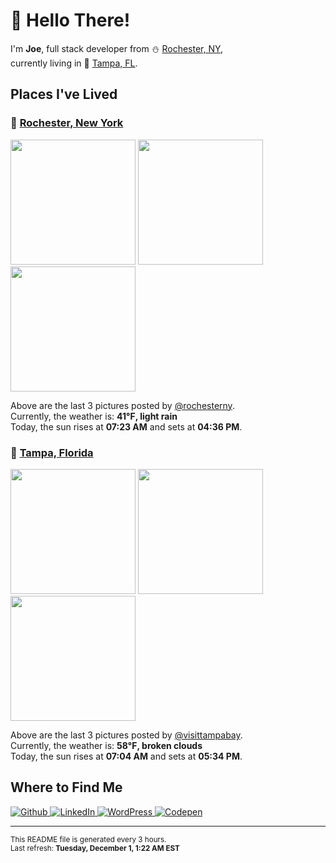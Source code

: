 <h1>👋 Hello There!</h1>
<p>
  I'm <strong>Joe</strong>, full stack developer from ⛄ <a href="#rochester_ny">Rochester, NY</a>,<br />currently living in
  🌴 <a href="#tampa_fl">Tampa, FL</a>.
</p>

<h2>Places I've Lived</h2>

<h3 id="rochester_ny">📍 <a href="https://en.wikipedia.org/wiki/Rochester,_New_York">Rochester, New York</a></h3>

<p>
  <img src=https:&#x2F;&#x2F;scontent-lga3-1.cdninstagram.com&#x2F;v&#x2F;t51.2885-15&#x2F;e35&#x2F;128058734_210708300424822_5176265408686154769_n.jpg?_nc_ht&#x3D;scontent-lga3-1.cdninstagram.com&amp;_nc_cat&#x3D;110&amp;_nc_ohc&#x3D;jf4JqW_PE8gAX8phxER&amp;se&#x3D;7&amp;tp&#x3D;1&amp;oh&#x3D;6e0c3688066a425faaebd426e7e28592&amp;oe&#x3D;5FEE0DEB&amp;ig_cache_key&#x3D;MjQ1NDI0MDczNjA0MzkxMjMzMA%3D%3D.2 alt="" height="200">
  <img src=https:&#x2F;&#x2F;scontent-lga3-1.cdninstagram.com&#x2F;v&#x2F;t51.2885-15&#x2F;e35&#x2F;128427175_287332809387020_2506242102153601745_n.jpg?_nc_ht&#x3D;scontent-lga3-1.cdninstagram.com&amp;_nc_cat&#x3D;108&amp;_nc_ohc&#x3D;5MY2j0AzKDAAX8m2Lzy&amp;se&#x3D;7&amp;tp&#x3D;1&amp;oh&#x3D;8d1096b907425f072cf65e280547bffe&amp;oe&#x3D;5FEFFAE6&amp;ig_cache_key&#x3D;MjQ1NDA4NDg0NzIyNzk0MTc3Mw%3D%3D.2 alt="" height="200">
  <img src=https:&#x2F;&#x2F;scontent-lga3-1.cdninstagram.com&#x2F;v&#x2F;t51.2885-15&#x2F;e35&#x2F;128860649_720867361920076_5411796803083930645_n.jpg?_nc_ht&#x3D;scontent-lga3-1.cdninstagram.com&amp;_nc_cat&#x3D;104&amp;_nc_ohc&#x3D;lghh7Ii0YM0AX__jlxZ&amp;se&#x3D;7&amp;tp&#x3D;1&amp;oh&#x3D;adfc787e21b4965167431ee4e204ba85&amp;oe&#x3D;5FF13E4B&amp;ig_cache_key&#x3D;MjQ1Mzg4MDA4NTQ1ODk4ODA2MA%3D%3D.2 alt="" height="200">
</p>

<p>
  Above are the last 3 pictures posted by <a href="https://www.instagram.com/rochesterny/">@rochesterny</a>.<br/>
  Currently, the weather is: <strong>41℉, light rain</strong><br/>
  Today, the sun rises at <strong>07:23 AM</strong> and sets at <strong>04:36 PM</strong>.
</p>

<h3 id="tampa_fl">📍 <a href="https://en.wikipedia.org/wiki/Tampa,_Florida">Tampa, Florida</a></h3>

<p>
  <img src=https:&#x2F;&#x2F;scontent-lga3-2.cdninstagram.com&#x2F;v&#x2F;t51.2885-15&#x2F;e35&#x2F;128187256_151129080031621_7952041269915891053_n.jpg?_nc_ht&#x3D;scontent-lga3-2.cdninstagram.com&amp;_nc_cat&#x3D;101&amp;_nc_ohc&#x3D;pdRDdWs2aAkAX-MZUUj&amp;se&#x3D;7&amp;tp&#x3D;1&amp;oh&#x3D;c54e865b6e2332adee5ac518a4e7352c&amp;oe&#x3D;5FEF6DD9&amp;ig_cache_key&#x3D;MjQ1MTg3OTQxMjYzMjA2MTg5Ng%3D%3D.2 alt="" height="200">
  <img src=https:&#x2F;&#x2F;scontent-lga3-2.cdninstagram.com&#x2F;v&#x2F;t51.2885-15&#x2F;e35&#x2F;127337613_416514439531644_500438160051428616_n.jpg?_nc_ht&#x3D;scontent-lga3-2.cdninstagram.com&amp;_nc_cat&#x3D;100&amp;_nc_ohc&#x3D;zvbgQdui1WgAX9NhIVb&amp;se&#x3D;7&amp;tp&#x3D;1&amp;oh&#x3D;bfa79eb39b5a1d2eaf551293e8edc5b2&amp;oe&#x3D;5FEE19BE&amp;ig_cache_key&#x3D;MjQ0ODk0ODUxODk2NjI2MDc3Ng%3D%3D.2 alt="" height="200">
  <img src=https:&#x2F;&#x2F;scontent-lga3-2.cdninstagram.com&#x2F;v&#x2F;t51.2885-15&#x2F;e35&#x2F;124029852_392547901868857_3759039134926506517_n.jpg?_nc_ht&#x3D;scontent-lga3-2.cdninstagram.com&amp;_nc_cat&#x3D;101&amp;_nc_ohc&#x3D;QPZGCva7bSMAX9-YLaY&amp;se&#x3D;7&amp;tp&#x3D;1&amp;oh&#x3D;31bb702ca101204c5f1060797d5bcc52&amp;oe&#x3D;5FED526C&amp;ig_cache_key&#x3D;MjQzODY3MzYzMjE2MDE3ODg5Nw%3D%3D.2 alt="" height="200">
</p>

<p>
  Above are the last 3 pictures posted by <a href="https://www.instagram.com/visittampabay/">@visittampabay</a>.<br/>
  Currently, the weather is: <strong>58℉, broken clouds</strong><br/>
  Today, the sun rises at <strong>07:04 AM</strong> and sets at <strong>05:34 PM</strong>.
</p>

<h2>Where to Find Me</h2>

<p>
  <a href="https://github.com/josephfusco/" target="_blank">
    <img
      alt="Github"
      src="https://img.shields.io/badge/GitHub-%2312100E.svg?&style=for-the-badge&logo=Github&logoColor=white"
    />
  </a>
  <a href="https://www.linkedin.com/in/josephfusco3/" target="_blank">
    <img
      alt="LinkedIn"
      src="https://img.shields.io/badge/linkedin-%230077B5.svg?&style=for-the-badge&logo=linkedin&logoColor=white"
    />
  </a>
  <a href="https://profiles.wordpress.org/joefusco/" target="_blank">
    <img
      alt="WordPress"
      src="https://img.shields.io/badge/wordpress-%2321759B.svg?&style=for-the-badge&logo=wordpress&logoColor=white"
    />
  </a>
  <a href="https://codepen.io/fusco/" target="_blank">
    <img
      alt="Codepen"
      src="https://img.shields.io/badge/codepen-%23000000.svg?&style=for-the-badge&logo=codepen&logoColor=white"
    />
  </a>
</p>

<hr/>

<p>
  <small
    >This README file is generated every 3 hours.
    <br />
    Last refresh: <strong>Tuesday, December 1, 1:22 AM EST</strong>
    <br />
  </small>
</p>
